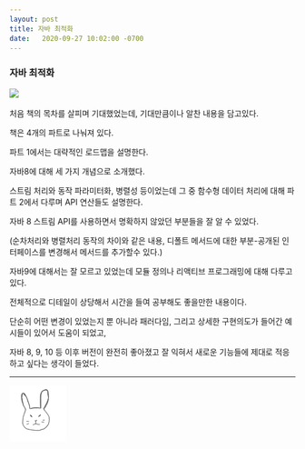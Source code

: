 ```yaml
---
layout: post
title: 자바 최적화
date:   2020-09-27 10:02:00 -0700
---
```


### 자바 최적화

<img src="https://user-images.githubusercontent.com/11007191/97110704-0bd68d00-171e-11eb-9418-7590a0c06608.jpeg" width="120">


처음 책의 목차를 살피며 기대했었는데, 기대만큼이나 알찬 내용을 담고있다. 

책은 4개의 파트로 나눠져 있다. 

파트 1에서는 대략적인 로드맵을 설명한다.  

자바8에 대해 세 가지 개념으로 소개했다. 

스트림 처리와 동작 파라미터화, 병렬성 등이었는데 그 중 함수형 데이터 처리에 대해 파트 2에서 다루며 API 연산들도 설명한다. 

자바 8 스트림 API를 사용하면서 명확하지 않았던 부분들을 잘 알 수 있었다.

(순차처리와 병렬처리 동작의 차이와 같은 내용, 디폴트 메서드에 대한 부분-공개된 인터페이스를 변경해서 메서드를 추가할수 있다.)


자바9에 대해서는 잘 모르고 있었는데 모듈 정의나 리액티브 프로그래밍에 대해 다루고 있다. 
 
 
전체적으로 디테일이 상당해서 시간을 들여 공부해도 좋을만한 내용이다. 

단순히 어떤 변경이 있었는지 뿐 아니라 패러다임, 그리고 상세한 구현의도가 들어간 예시들이 있어서 도움이 되었고, 

자바 8, 9, 10 등 이후 버전이 완전히 좋아졌고 잘 익혀서 새로운 기능들에 제대로 적응하고 싶다는 생각이 들었다.



<hr>
<img src="/rabbit.jpg" width="100"/>
